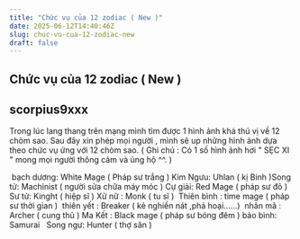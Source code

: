 ```yaml
---
title: "Chức vụ của 12 zodiac ( New )"
date: 2025-06-12T14:40:46Z
slug: chuc-vu-cua-12-zodiac-new
draft: false
---
```


## Chức vụ của 12 zodiac ( New )

## scorpius9xxx

Trong lúc lang thang trên mạng mình tìm được 1 hình ảnh khá thú vị về 12 chòm sao. Sau đây xin phép mọi người , mình sẽ up những hình ảnh dựa theo chức vụ ứng với 12 chòm sao.
( Ghi chú : Có 1 số hình ảnh hơi " SẸC XI " mong mọi người thông cảm và ủng hộ ^^. )
 
 
​ ​bạch dương: White Mage ( Pháp sư trắng )​​ ​Kim Ngưu: Uhlan ( kị Binh )​​ ​Song tử: Machinist ( người sửa chữa máy móc )​​ ​​Cự giải: Red Mage ( pháp sư đỏ )​​ ​Sư tử: Kinght ( hiệp sĩ )​​ ​Xử nữ : Monk ( tu sĩ )​ ​​ ​Thiên bình : time mage ( pháp sư thời gian )​ ​​ ​thiên yết : Breaker ( kẻ nghiền nát ,phá hoại......)​ ​​ ​nhân mã : Archer ( cung thủ )​ ​​Ma Kết : Black mage ( pháp sư bóng đêm )​​ ​bảo bình: Samurai ​ ​​ ​Song ngư: Hunter ( thợ săn )​​ ​